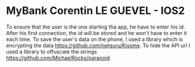 # MyBank Corentin LE GUEVEL - IOS2
 
To ensure that the user is the one starting tha app, he have to enter his id. After his first connection, the id will be stored and he won't have to enter it each time.
To save the user's data on the phone, I used a library which is encrypting the data https://github.com/netguru/Kissme.
To hide the API url I used a library to offuscate the strings https://github.com/MichaelRocks/paranoid
